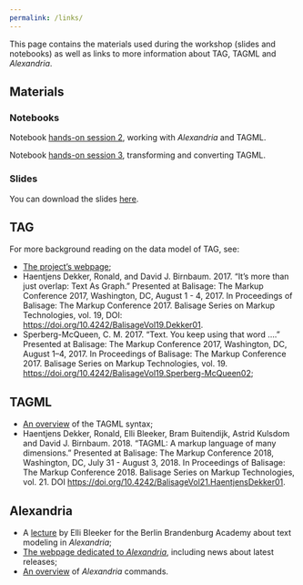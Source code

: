 ```yaml
---
permalink: /links/
---
```


This page contains the materials used during the workshop (slides and notebooks) as well as links to more information about TAG, TAGML and _Alexandria_.

## Materials

### Notebooks
Notebook [hands-on session 2](https://dhbenelux2019-alexandria.github.io/workshop/links/handson2.html), working with _Alexandria_ and TAGML.

Notebook [hands-on session 3](https://dhbenelux2019-alexandria.github.io/workshop/links/handson3.html), transforming and converting TAGML.

### Slides

You can download the slides [here](https://dhbenelux2019-alexandria.github.io/workshop/links/slides-DHBx19-workshop-Alexandria.pdf).

## TAG
For more background reading on the data model of TAG, see:

- [The project’s webpage](https://huygensing.github.io/TAG/);
- Haentjens Dekker, Ronald, and David J. Birnbaum. 2017. “It’s more than just overlap: Text As Graph.” Presented at Balisage: The Markup Conference 2017, Washington, DC, August 1 - 4, 2017. In Proceedings of Balisage: The Markup Conference 2017. Balisage Series on Markup Technologies, vol. 19, DOI: <https://doi.org/10.4242/BalisageVol19.Dekker01>. 
- Sperberg-McQueen, C. M. 2017. “Text. You keep using that word ….” Presented at Balisage: The Markup Conference 2017, Washington, DC, August 1–4, 2017. In Proceedings of Balisage: The Markup Conference 2017. Balisage Series on Markup Technologies, vol. 19. <https://doi.org/10.4242/BalisageVol19.Sperberg-McQueen02>;


## TAGML
- [An overview](https://github.com/HuygensING/TAG/tree/master/TAGML) of the TAGML syntax;
- Haentjens Dekker, Ronald, Elli Bleeker, Bram Buitendijk, Astrid Kulsdom and David J. Birnbaum. 2018. “TAGML: A markup language of many dimensions.” Presented at Balisage: The Markup Conference 2018, Washington, DC, July 31 - August 3, 2018. In Proceedings of Balisage: The Markup Conference 2018. Balisage Series on Markup Technologies, vol. 21. DOI <https://doi.org/10.4242/BalisageVol21.HaentjensDekker01>.

## Alexandria
- A [lecture](https://edoc.bbaw.de/frontdoor/index/index/searchtype/latest/docId/2932/) by Elli Bleeker for the Berlin Brandenburg Academy about text modeling in _Alexandria_;
- [The webpage dedicated to _Alexandria_](https://huygensing.github.io/alexandria/), including news about latest releases;
- [An overview](https://github.com/HuygensING/alexandria/blob/develop/commands.md) of _Alexandria_ commands.
